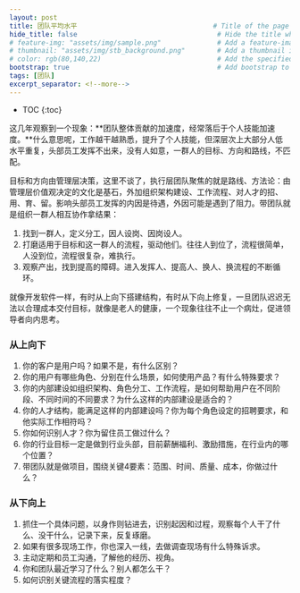```yaml
---
layout: post
title: 团队平均水平                                  # Title of the page
hide_title: false                                   # Hide the title when displaying the post, but shown in lists of posts
# feature-img: "assets/img/sample.png"              # Add a feature-image to the post
# thumbnail: "assets/img/stb_background.png"        # Add a thumbnail image on blog view
# color: rgb(80,140,22)                             # Add the specified color as feature image, and change link colors in post
bootstrap: true                                     # Add bootstrap to the page
tags: [团队]
excerpt_separator: <!--more-->
---
```


<!--more-->
* TOC
{:toc}

这几年观察到一个现象：**团队整体贡献的加速度，经常落后于个人技能加速度。**什么意思呢，工作越干越熟悉，提升了个人技能，但深层次上大部分人低水平重复，头部员工发挥不出来，没有人如意，一群人的目标、方向和路线，不匹配。

目标和方向由管理层决策，这里不谈了，执行层团队聚焦的就是路线、方法论：由管理层价值观决定的文化是基石，外加组织架构建设、工作流程、对人才的招、用、育、留。影响头部员工发挥的内因是待遇，外因可能是遇到了阻力。带团队就是组织一群人相互协作拿结果：

1. 找到一群人，定义分工，因人设岗、因岗设人。
1. 打磨适用于目标和这一群人的流程，驱动他们。往往人到位了，流程很简单，人没到位，流程很复杂，难执行。
1. 观察产出，找到提高的障碍。进入发挥人、提高人、换人、换流程的不断循环。

就像开发软件一样，有时从上向下搭建结构，有时从下向上修复，一旦团队迟迟无法以合理成本交付目标，就像是老人的健康，一个现象往往不止一个病灶，促进领导者向内思考。

### 从上向下

1. 你的客户是用户吗？如果不是，有什么区别？
1. 你的用户有哪些角色、分别在什么场景，如何使用产品？有什么特殊要求？
1. 你的内部建设如组织架构、角色分工、工作流程，是如何帮助用户在不同阶段、不同时间的不同要求？为什么这样的内部建设是适合的？
1. 你的人才结构，能满足这样的内部建设吗？你为每个角色设定的招聘要求，和他实际工作相符吗？
1. 你如何识别人才？你为留住员工做过什么？
1. 你的行业目标一定是做到行业头部，目前薪酬福利、激励措施，在行业内的哪个位置？
1. 带团队就是做项目，围绕关键4要素：范围、时间、质量、成本，你做过什么？

### 从下向上

1. 抓住一个具体问题，以身作则钻进去，识别起因和过程，观察每个人干了什么、没干什么，记录下来，反复琢磨。
1. 如果有很多现场工作，你也深入一线，去做调查现场有什么特殊诉求。
1. 主动定期和员工沟通，了解他的经历、视角。
1. 你和团队最近学习了什么？别人都怎么干？
1. 如何识别关键流程的落实程度？